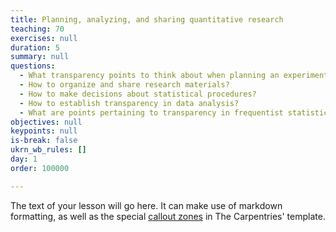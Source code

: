 ```yaml
---
title: Planning, analyzing, and sharing quantitative research
teaching: 70
exercises: null
duration: 5
summary: null
questions:
  - What transparency points to think about when planning an experiment?
  - How to organize and share research materials?
  - How to make decisions about statistical procedures?
  - How to establish transparency in data analysis?
  - What are points pertaining to transparency in frequentist statistics?
objectives: null
keypoints: null
is-break: false
ukrn_wb_rules: []
day: 1
order: 100000

---
```

The text of your lesson will go here.
It can make use of markdown formatting, as well as the special [callout zones](https://ukrn-open-research.github.io/ukrn-wb-lesson-templates/text-lesson/index.html#examples) in The Carpentries' template.
